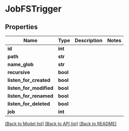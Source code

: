 # JobFSTrigger


## Properties

Name | Type | Description | Notes
------------ | ------------- | ------------- | -------------
**id** | **int** |  | 
**path** | **str** |  | 
**name_glob** | **str** |  | 
**recursive** | **bool** |  | 
**listen_for_created** | **bool** |  | 
**listen_for_modified** | **bool** |  | 
**listen_for_renamed** | **bool** |  | 
**listen_for_deleted** | **bool** |  | 
**job** | **int** |  | 

[[Back to Model list]](../#documentation-for-models) [[Back to API list]](../#documentation-for-api-endpoints) [[Back to README]](../)


